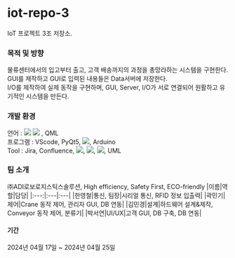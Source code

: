 # iot-repo-3
IoT 프로젝트 3조 저장소.

### 목적 및 방향
물류센터에서의 입고부터 출고, 고객 배송까지의 과정을 총망라하는 시스템을 구현한다.\
GUI를 제작하고 GUI로 입력된 내용들은 Data서버에 저장한다.\
I/O를 제작하여 실제 동작을 구현하며, GUI, Server, I/O가 서로 연결되어 원활하고 유기적인 시스템을 만든다.

### 개발 환경
언어 :
<img src="https://img.shields.io/badge/c++-00599C?style=for-the-badge&logo=c%2B%2B&logoColor=white">
<img src="https://img.shields.io/badge/python-3776AB?style=for-the-badge&logo=python&logoColor=white">
, QML\
프로그램 : VScode, PyQt5, <img src="https://img.shields.io/badge/mysql-4479A1?style=for-the-badge&logo=mysql&logoColor=white">, Arduino\
Tool : Jira, Confluence, <img src="https://img.shields.io/badge/git-F05032?style=for-the-badge&logo=git&logoColor=white">, <img src="https://img.shields.io/badge/github-181717?style=for-the-badge&logo=github&logoColor=white">, <img src="https://img.shields.io/badge/amazonaws-232F3E?style=for-the-badge&logo=amazonaws&logoColor=white">, UML

### 팀 소개
㈜ADI로보로지스틱스솔루션, High efficiency, Safety First, ECO-friendly
|이름|역할|담당|
|:---:|:---|:---|
|한영철|통신, 팀장|시리얼 통신, RFID 정보 입출력|
|곽민기|제어|Crane 동작 제어, 관리자 GUI, DB 연동|
|김민경|설계|하드웨어 설계&제작, Conveyor 동작 제어, 분류기|
|박서연|UI/UX|고객 GUI, DB 구축, DB 연동|

#### 기간
2024년 04월 17일 ~ 2024년 04월 25일
